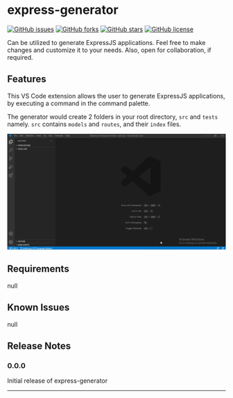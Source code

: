 # express-generator

[![GitHub issues](https://img.shields.io/github/issues/trishantpahwa/express-generator?style=plastic)](https://github.com/trishantpahwa/react-component-generator/issues)
[![GitHub forks](https://img.shields.io/github/forks/trishantpahwa/express-generator?style=plastic)](https://github.com/trishantpahwa/react-component-generator/network)
[![GitHub stars](https://img.shields.io/github/stars/trishantpahwa/express-generator?style=plastic)](https://github.com/trishantpahwa/react-component-generator/stargazers)
[![GitHub license](https://img.shields.io/github/license/trishantpahwa/express-generator?style=plastic)](https://github.com/trishantpahwa/react-component-generator/blob/master/LICENSE)

Can be utilized to generate ExpressJS applications. Feel free to make changes and customize it to your needs. Also, open for collaboration, if required.

## Features

This VS Code extension allows the user to generate ExpressJS applications, by executing a command in the command palette.

The generator would create 2 folders in your root directory, `src` and `tests` namely. `src` contains `models` and `routes`, and their `index` files.

![Working](https://raw.githubusercontent.com/trishantpahwa/express-generator/master/working.gif)

## Requirements

null

## Known Issues

null

## Release Notes

### 0.0.0

Initial release of express-generator

-----------------------------------------------------------------------------------------------------------